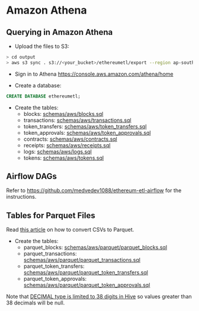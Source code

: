# Amazon Athena

## Querying in Amazon Athena

- Upload the files to S3:

```bash
> cd output
> aws s3 sync . s3://<your_bucket>/ethereumetl/export --region ap-southeast-1
```

- Sign in to Athena https://console.aws.amazon.com/athena/home

- Create a database:

```sql
CREATE DATABASE ethereumetl;
```

- Create the tables:
  - blocks: [schemas/aws/blocks.sql](https://github.com/blockchain-etl/ethereum-etl/blob/master/schemas/aws/blocks.sql)
  - transactions: [schemas/aws/transactions.sql](https://github.com/blockchain-etl/ethereum-etl/blob/master/schemas/aws/transactions.sql)
  - token_transfers: [schemas/aws/token_transfers.sql](https://github.com/blockchain-etl/ethereum-etl/blob/master/schemas/aws/token_transfers.sql)
  - token_approvals: [schemas/aws/token_approvals.sql](https://github.com/blockchain-etl/ethereum-etl/blob/master/schemas/aws/token_approvals.sql)
  - contracts: [schemas/aws/contracts.sql](https://github.com/blockchain-etl/ethereum-etl/blob/master/schemas/aws/contracts.sql)
  - receipts: [schemas/aws/receipts.sql](https://github.com/blockchain-etl/ethereum-etl/blob/master/schemas/aws/receipts.sql)
  - logs: [schemas/aws/logs.sql](https://github.com/blockchain-etl/ethereum-etl/blob/master/schemas/aws/logs.sql)
  - tokens: [schemas/aws/tokens.sql](https://github.com/blockchain-etl/ethereum-etl/blob/master/schemas/aws/tokens.sql)

## Airflow DAGs

Refer to https://github.com/medvedev1088/ethereum-etl-airflow for the instructions.

## Tables for Parquet Files

Read [this article](https://medium.com/@medvedev1088/converting-ethereum-etl-files-to-parquet-399e048ddd30) on how to convert CSVs to Parquet.

- Create the tables:
  - parquet_blocks: [schemas/aws/parquet/parquet_blocks.sql](https://github.com/blockchain-etl/ethereum-etl/blob/master/schemas/aws/parquet/parquet_blocks.sql)
  - parquet_transactions: [schemas/aws/parquet/parquet_transactions.sql](https://github.com/blockchain-etl/ethereum-etl/blob/master/schemas/aws/parquet/parquet_transactions.sql)
  - parquet_token_transfers: [schemas/aws/parquet/parquet_token_transfers.sql](https://github.com/blockchain-etl/ethereum-etl/blob/master/schemas/aws/parquet/parquet_token_transfers.sql)
  - parquet_token_approvals: [schemas/aws/parquet/parquet_token_approvals.sql](https://github.com/blockchain-etl/ethereum-etl/blob/master/schemas/aws/parquet/parquet_token_approvals.sql)

Note that [DECIMAL type is limited to 38 digits in Hive](https://cwiki.apache.org/confluence/display/Hive/LanguageManual+Types#LanguageManualTypes-decimal) so values greater than 38 decimals will be null.
